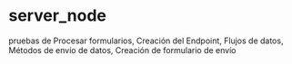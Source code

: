 # server_node
pruebas de Procesar formularios, Creación del Endpoint, Flujos de datos, Métodos de envío de datos, Creación de formulario de envío
